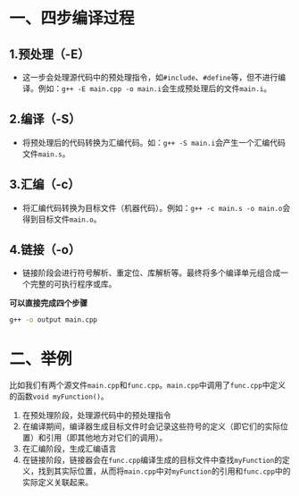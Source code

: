 # 一、四步编译过程
## 1.预处理（-E）
* 这一步会处理源代码中的预处理指令，如`#include`、`#define`等，但不进行编译。例如：`g++ -E main.cpp -o main.i`会生成预处理后的文件`main.i`。
## 2.编译（-S）
* 将预处理后的代码转换为汇编代码。如：`g++ -S main.i`会产生一个汇编代码文件`main.s`。
## 3.汇编（-c）
* 将汇编代码转换为目标文件（机器代码）。例如：`g++ -c main.s -o main.o`会得到目标文件`main.o`。
## 4.链接（-o）
* 链接阶段会进行符号解析、重定位、库解析等。最终将多个编译单元组合成一个完整的可执行程序或库。

**可以直接完成四个步骤**
```cmd
g++ -o output main.cpp
```
# 二、举例
比如我们有两个源文件`main.cpp`和`func.cpp`。`main.cpp`中调用了`func.cpp`中定义的函数`void myFunction()`。
1. 在预处理阶段，处理源代码中的预处理指令
2. 在编译期间，编译器生成目标文件时会记录这些符号的定义（即它们的实际位置）和引用（即其他地方对它们的调用）。
3. 在汇编阶段，生成汇编语言
4. 在链接阶段，链接器会在`func.cpp`编译生成的目标文件中查找`myFunction`的定义，找到其实际位置，从而将`main.cpp`中对`myFunction`的引用和`func.cpp`中的实际定义关联起来。
